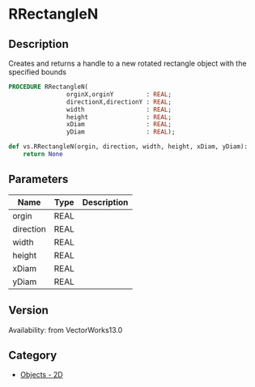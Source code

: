 # RRectangleN

## Description
Creates and returns a handle to a new rotated rectangle object with the specified bounds

```pascal
PROCEDURE RRectangleN(
				orginX,orginY         : REAL;
				directionX,directionY : REAL;
				width                 : REAL;
				height                : REAL;
				xDiam                 : REAL;
				yDiam                 : REAL);
```

```python
def vs.RRectangleN(orgin, direction, width, height, xDiam, yDiam):
    return None
```

## Parameters
|Name|Type|Description|
|---|---|---|
|orgin|REAL|   |
|direction|REAL|   |
|width|REAL|   |
|height|REAL|   |
|xDiam|REAL|   |
|yDiam|REAL|   |

## Version
Availability: from VectorWorks13.0

## Category
* [Objects - 2D](../Categories/Objects%20-%202D.md)
